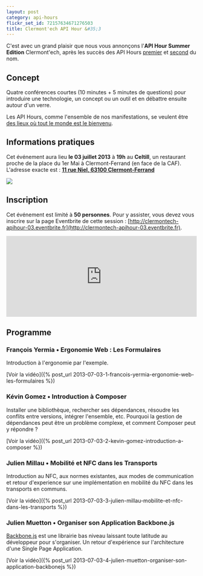 ```yaml
---
layout: post
category: api-hours
flickr_set_id: 72157634671276503
title: Clermont'ech API Hour &#35;3
---
```


C'est avec un grand plaisir que nous vous annonçons l'**API Hour Summer
Edition** Clermont'ech, après les succès des API Hours
[premier](/api-hours/api-hour-1.html)
et [second](/api-hours/api-hour-2.html) du nom.

## Concept

Quatre conférences courtes (10 minutes + 5 minutes de questions) pour
introduire une technologie, un concept ou un outil et en débattre ensuite
autour d'un verre.

Les API Hours, comme l'ensemble de nos manifestations, se veulent être [des
lieux où tout le monde est le bienvenu](/code-of-conduct.html).

## Informations pratiques

Cet événement aura lieu **le 03 juillet 2013** à **19h** au **Celtill**, un
restaurant proche de la place du 1er Mai à Clermont-Ferrand (en face de la CAF).
L'adresse exacte est : [**11 rue Niel, 63100
Clermont-Ferrand**](https://maps.google.fr/maps?ie=UTF8&cid=3358887464373546188&q=Celtill)

[![](http://maps.googleapis.com/maps/api/staticmap?center=Celtill&size=600x400&sensor=false&markers=color:red|45.78431,3.10160)](https://maps.google.fr/maps?ie=UTF8&cid=3358887464373546188&q=Celtill)

## Inscription

Cet événement est limité à **50 personnes**. Pour y assister, vous devez vous
inscrire sur la page Eventbrite de cette session :
[http://clermontech-apihour-03.eventbrite.fr](http://clermontech-apihour-03.eventbrite.fr).

<iframe src="http://www.eventbrite.com/tickets-external?eid=7067130979&amp;ref=etckt&amp;v=2" frameborder="0" height="214" width="100%" vspace="0" hspace="0" marginheight="5" marginwidth="5" scrolling="auto" allowtransparency="true">Clermont'ech Eventbrite</iframe>


## Programme

### François Yermia • Ergonomie Web : Les Formulaires

Introduction à l'ergonomie par l'exemple.

[Voir la vidéo]({% post_url 2013-07-03-1-francois-yermia-ergonomie-web-les-formulaires %})

### Kévin Gomez • Introduction à Composer

Installer une bibliothèque, rechercher ses dépendances, résoudre les conflits
entre versions, intégrer l'ensemble, etc. Pourquoi la gestion de dépendances
peut être un problème complexe, et comment Composer peut y répondre ?

[Voir la vidéo]({% post_url 2013-07-03-2-kevin-gomez-introduction-a-composer %})

### Julien Millau • Mobilité et NFC dans les Transports

Introduction au NFC, aux normes existantes, aux modes de communication et retour
d'experience sur une implémentation en mobilité du NFC dans les transports en
communs.

[Voir la vidéo]({% post_url 2013-07-03-3-julien-millau-mobilite-et-nfc-dans-les-transports %})

### Julien Muetton • Organiser son Application Backbone.js

[Backbone.js](http://backbonejs.org/) est une librairie bas niveau laissant
toute latitude au développeur pour s'organiser.
Un retour d'expérience sur l'architecture d'une Single Page Application.

[Voir la vidéo]({% post_url 2013-07-03-4-julien-muetton-organiser-son-application-backbonejs %})
